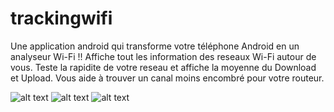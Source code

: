 # trackingwifi
Une application android qui transforme votre téléphone Android en un analyseur Wi-Fi !! Affiche tout les information des reseaux Wi-Fi autour de vous.
Teste la rapidite de votre reseau et affiche la moyenne du Download et Upload. 
Vous aide à trouver un canal moins encombré pour votre routeur.


![alt text](https://github.com/lotfi1234/trackingwifi/blob/master/screens/118225919_605595910154224_6236665709111818857_n.jpg?raw=false)
![alt text](https://github.com/lotfi1234/trackingwifi/blob/master/screens/118246526_1036163403482113_1256454268555908546_n.jpg?raw=false)
![alt text](https://github.com/lotfi1234/trackingwifi/blob/master/screens/117877722_4237147709689491_6484744002078945847_n.jpg?raw=false)
